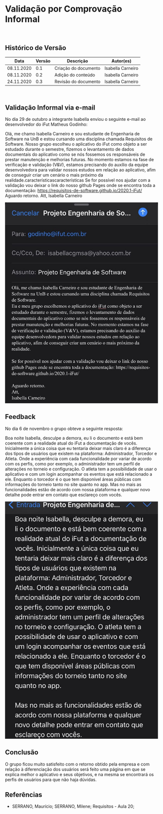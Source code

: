 # Validação por Comprovação Informal
 <br>
 
## Histórico de Versão
<table class="table table-striped border">
    <thead>
        <th>Data</th> 
        <th>Versão </th> 
        <th>Descrição</th> 
        <th>Autor(es)</th>
    </thead>
    <tbody>
        <tr>
            <td> 08.11.2020 </td>
            <td>  0.1   </td>
            <td> Criação do documento</td>
            <td> Isabella Carneiro </td>
        </tr>
		<tr>
            <td> 08.11.2020 </td>
            <td>  0.2   </td>
            <td> Adição do conteúdo</td>
            <td> Isabella Carneiro </td>
        </tr>
	    <tr>
            <td> 24.11.2020 </td>
            <td>  0.3   </td>
            <td> Revisão do documento</td>
            <td> Isabella Carneiro </td>
        </tr>
    </tbody>
</table>
<br>


## Validação Informal via e-mail

No dia 29 de outubro a integrante Isabella enviou o seguinte e-mail ao desenvolvedor do iFut Matheus Godinho:

Olá, me chamo Isabella Carneiro e sou estudante de Engenharia de Software na UnB e estou cursando uma disciplina chamada Requisitos de Software.
Nosso grupo escolheu o aplicativo do iFut como objeto a ser estudado durante o semestre, fizemos o levantamento de dados documentais do aplicativo como se nós fossemos os responsáveis de prestar manutenção e melhorias futuras. No momento estamos na fase de verificação e validação (V&V), estamos precisando do auxílio da equipe desenvolvedora para validar nossos estudos em relação ao aplicativo, afim de conseguir criar um cenário o mais próximo da realidade.característicascaracterísticas
Se for possível nos ajudar com a validação vou deixar o link do nosso github Pages onde se encontra toda a documentação: https://requisitos-de-software.github.io/2020.1-iFut/
Aguardo retorno.
Att, 
Isabella Carneiro


<img src="../../images/questionamento.jpg"> 

## Feedback

No dia 6 de novembro o grupo obteve a seguinte resposta:

Boa noite Isabella, desculpe a demora, eu li o documento e está bem coerente com a realidade atual do iFut a documentação de vocês. 
Inicialmente a única coisa que eu tentaria deixar mais claro é a diferença dos tipos de usuários que existem na plataforma: Administrador, Torcedor e Atleta. 
Onde a experiência com cada funcionalidade por variar de acordo com os perfis, como por exemplo, o administrador tem um perfil de alterações no torneio e configuração. 
O atleta tem a possibilidade de usar o aplicativo e com um login acompanhar os eventos que está relacionado a ele. Enquanto o torcedor é o que tem disponível áreas públicas com informações do torneio tanto no site quanto no app.
Mas no mais as funcionalidades estão de acordo com nossa plataforma e qualquer novo detalhe pode entrar em contato que esclareço com vocês. 

<img src="../../images/questionamento_resposta.jpg"> 

## Conclusão

O grupo ficou muito satisfeito com o retorno obtido pela empresa e com relação à diferenciação dos usuários será feito uma página em que se explica melhor o aplicativo e seus objetivos, e na mesma se encontrará os perfis de usuários para que não haja dúvidas.

## Referências
 - SERRANO, Maurício; SERRANO, Milene; Requisitos - Aula 20;

